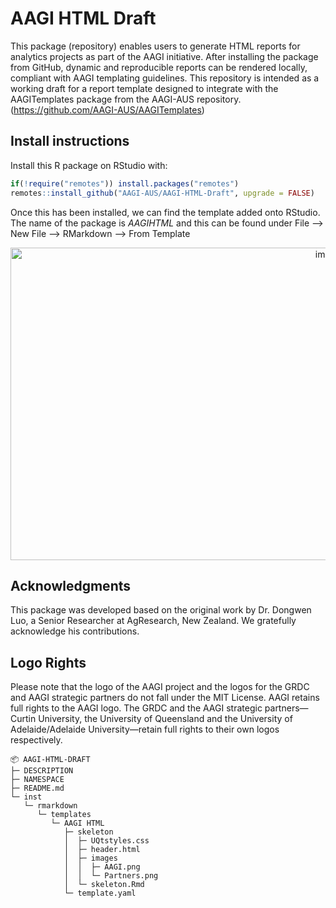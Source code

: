 # AAGI HTML Draft

This package (repository) enables users to generate HTML reports for analytics projects as part of the AAGI initiative. After installing the package from GitHub, dynamic and reproducible reports can be rendered locally, compliant with AAGI templating guidelines. This repository is intended as a working draft for a report template designed to integrate with the AAGITemplates package from the AAGI-AUS repository. (https://github.com/AAGI-AUS/AAGITemplates)

## Install instructions

Install this R package on RStudio with:

```r
if(!require("remotes")) install.packages("remotes") 
remotes::install_github("AAGI-AUS/AAGI-HTML-Draft", upgrade = FALSE)
```

Once this has been installed, we can find the template added onto RStudio. The name of the package is *AAGIHTML* and this can be found under File --> New File --> RMarkdown --> From Template

<p align="center">
  <img width="1000" height="500" alt="image" src="https://github.com/user-attachments/assets/d666c055-3358-4bde-a039-85e0e2be1d34" />
</p>

## Acknowledgments

This package was developed based on the original work by Dr. Dongwen Luo, a Senior Researcher at AgResearch, New Zealand. We gratefully acknowledge his contributions.

## Logo Rights

Please note that the logo of the AAGI project and the logos for the GRDC and AAGI strategic partners do not fall under the MIT License. AAGI retains full rights to the AAGI logo. The GRDC and the AAGI strategic partners—Curtin University, the University of Queensland and the University of Adelaide/Adelaide University—retain full rights to their own logos respectively.

```
📦 AAGI-HTML-DRAFT
├─ DESCRIPTION
├─ NAMESPACE
├─ README.md
└─ inst
   └─ rmarkdown
      └─ templates
         └─ AAGI HTML
            ├─ skeleton
            │  ├─ UQtstyles.css
            │  ├─ header.html
            │  ├─ images
            │  │  ├─ AAGI.png
            │  │  └─ Partners.png
            │  └─ skeleton.Rmd
            └─ template.yaml
```
